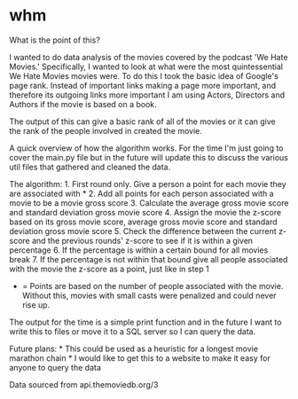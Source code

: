 # whm
What is the point of this?

I wanted to do data analysis of the movies covered by the podcast 'We Hate Movies.' Specifically, I wanted to look at what were the most quintessential We Hate Movies movies were. To do this I took the basic idea of Google's page rank. Instead of important links making a page more important, and therefore its outgoing links more important I am using Actors, Directors and Authors if the movie is based on a book.

The output of this can give a basic rank of all of the movies or it can give the rank of the people involved in created the movie.

A quick overview of how the algorithm works. For the time I'm just going to cover the main.py file but in the future will update this to discuss the various util files that gathered and cleaned the data.

The algorithm:
	1. First round only. Give a person a point for each movie they are associated with *
	2. Add all points for each person associated with a movie to be a movie gross score
	3. Calculate the average gross movie score and standard deviation gross movie score
	4. Assign the movie the z-score based on its gross movie score, average gross movie score and standard deviation gross movie score
	5. Check the difference between the current z-score and the previous rounds' z-score to see if it is within a given percentage 
	6. If the percentage is within a certain bound for all movies break
	7. If the percentage is not within that bound give all people associated with the movie the z-score as a point, just like in step 1
* = Points are based on the number of people associated with the movie. Without this, movies with small casts were penalized and could never rise up.

The output for the time is a simple print function and in the future I want to write this to files or move it to a SQL server so I can query the data.

Future plans:
	* This could be used as a heuristic for a longest movie marathon chain
	* I would like to get this to a website to make it easy for anyone to query the data

Data sourced from api.themoviedb.org/3


